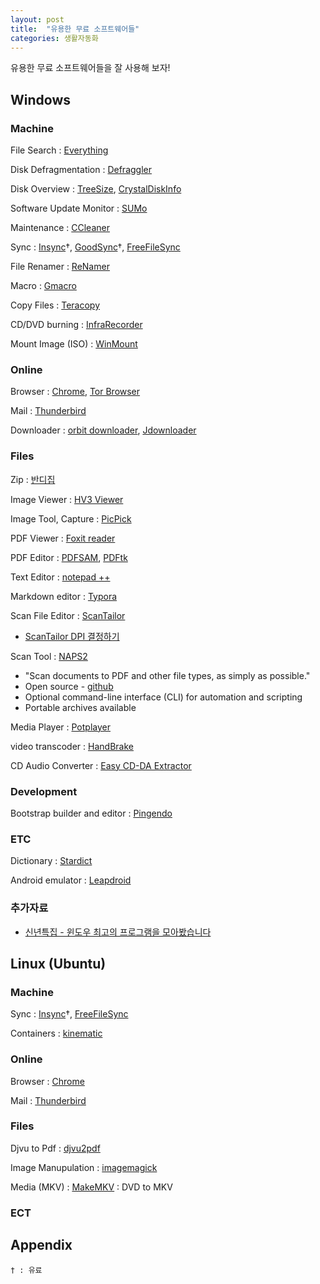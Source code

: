 ```yaml
---
layout: post
title:  "유용한 무료 소프트웨어들"
categories: 생활자동화
---
```



유용한 무료 소프트웨어들을 잘 사용해 보자!


Windows 
---------

### Machine

File Search : [Everything](https://www.voidtools.com/ko-kr/)

Disk Defragmentation : [Defraggler](http://www.piriform.com/defraggler)

Disk Overview : [TreeSize](http://www.jam-software.com/treesize_free/), [CrystalDiskInfo](https://crystalmark.info/software/CrystalDiskInfo/index-e.html)

Software Update Monitor : [SUMo](https://www.kcsoftwares.com/?sumo)

Maintenance : [CCleaner](http://www.piriform.com/ccleaner)

Sync : [Insync](https://www.insynchq.com/)†, [GoodSync](https://www.goodsync.com/)†, [FreeFileSync](https://www.freefilesync.org/)

File Renamer : [ReNamer](https://www.den4b.com/products/renamer)

Macro : [Gmacro](http://gmacro.co.kr/macro/)

Copy Files : [Teracopy](http://www.codesector.com/teracopy)

CD/DVD burning : [InfraRecorder](http://infrarecorder.org/)

Mount Image (ISO) : [WinMount](http://www.winmount.com/)


### Online

Browser : [Chrome](https://www.google.com/chrome/browser/desktop/index.html), [Tor Browser](https://www.torproject.org/projects/torbrowser.html.en)

Mail : [Thunderbird](https://www.mozilla.org/en-US/thunderbird/)

Downloader : [orbit downloader](http://www.orbitdownloader.com/), [Jdownloader](http://jdownloader.org/)


### Files

Zip : [반디집](https://www.bandisoft.co.kr/bandizip/)

Image Viewer : [HV3 Viewer](https://kippler.com/multi/hv3v/)

Image Tool, Capture : [PicPick](http://ngwin.com/kr)

PDF Viewer : [Foxit reader](https://www.foxitsoftware.com/pdf-reader/)

PDF Editor : [PDFSAM](http://www.pdfsam.org/), [PDFtk](https://www.pdflabs.com/tools/pdftk-the-pdf-toolkit/)

Text Editor : [notepad ++](https://notepad-plus-plus.org/)

Markdown editor : [Typora](https://typora.io/)

Scan File Editor : [ScanTailor](http://scantailor.org/)

* [ScanTailor DPI 결정하기](http://heunoni.tistory.com/entry/ScanTailor-DPI-%EA%B2%B0%EC%A0%95%ED%95%98%EA%B8%B0#.V3hhSIyRXxA)

Scan Tool : [NAPS2](https://www.naps2.com/)

* "Scan documents to PDF and other file types, as simply as possible."
* Open source - [github](https://github.com/cyanfish/naps2)
* Optional command-line interface (CLI) for automation and scripting
* Portable archives available

Media Player : [Potplayer ](https://potplayer.daum.net/)

video transcoder : [HandBrake](https://handbrake.fr/downloads.php)

CD Audio Converter : [Easy CD-DA Extractor](https://www.poikosoft.com/)



### Development

Bootstrap builder and editor : [Pingendo](https://pingendo.com/)


### ETC

Dictionary : [Stardict](http://www.stardict.org/)

Android emulator : [Leapdroid](http://www.leapdroid.com/)

### 추가자료

* [신년특집 - 윈도우 최고의 프로그램을 모아봤습니다](http://sergeswin.com/1059)



Linux (Ubuntu)
----------------


### Machine

Sync : [Insync](https://www.insynchq.com/)†, [FreeFileSync](https://www.freefilesync.org/)

Containers : [kinematic](https://kitematic.com/) 

### Online


Browser : [Chrome](https://www.google.com/chrome/browser/desktop/index.html)

Mail : [Thunderbird](https://www.mozilla.org/en-US/thunderbird/)


### Files

Djvu to Pdf : [djvu2pdf](http://0x2a.at/s/projects/djvu2pdf)

Image Manupulation : [imagemagick](https://www.imagemagick.org/script/index.php)

Media (MKV) : [MakeMKV](http://www.makemkv.com/download/) : DVD to MKV


### ECT  





Appendix 
----------

```
† : 유료
```